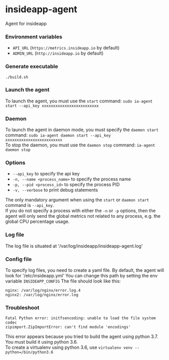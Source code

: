 # insideapp-agent
Agent for insideapp

### Environment variables
* `API_URL` (`https://metrics.insideapp.io` by default)
* `ADMIN_URL` (`http://insideapp.io` by default)

### Generate executable
`./build.sh`

### Launch the agent
To launch the agent, you must use the `start` command: `sudo ia-agent start --api_key xxxxxxxxxxxxxxxxxxxxxxxxx`

### Daemon
To launch the agent in daemon mode, you must specify the `daemon start` command: `sudo ia-agent daemon start --api_key xxxxxxxxxxxxxxxxxxxxxxxxx`  
To stop the daemon, you must use the `daemon stop` command:  `ia-agent daemon stop`  

### Options  
* `--api_key` to specify the api key
* `-n, --name <process_name>` to specify the process name
* `-p, --pid <process_id>` to specify the process PID
* `-v, --verbose` to print debug statements

The only mandatory argument when using the `start` or `daemon start` command is `--api_key`.  
If you do not specify a process with either the `-n` or `-p` options, then the agent will only send the global metrics not related to any process, e.g. the global CPU percentage usage.

### Log file
The log file is situated at '/var/log/insideapp/insideapp-agent.log'

### Config file
To specify log files, you need to create a yaml file.
By default, the agent will look for '/etc/insideapp.yml'
You can change this path by setting the env variable `INSIDEAPP_CONFIG`
The file should look like this:

```
nginx: /var/log/nginx/error.log.4
nginx2: /var/log/nginx/error.log
```
### Troubleshoot
```
Fatal Python error: initfsencoding: unable to load the file system codec
zipimport.ZipImportError: can't find module 'encodings'
```
This error appears because you tried to build the agent using python 3.7.
You must build it using python 3.6.  
To create a virtualenv using python 3.6, use `virtualenv venv --python=/bin/python3.6`
